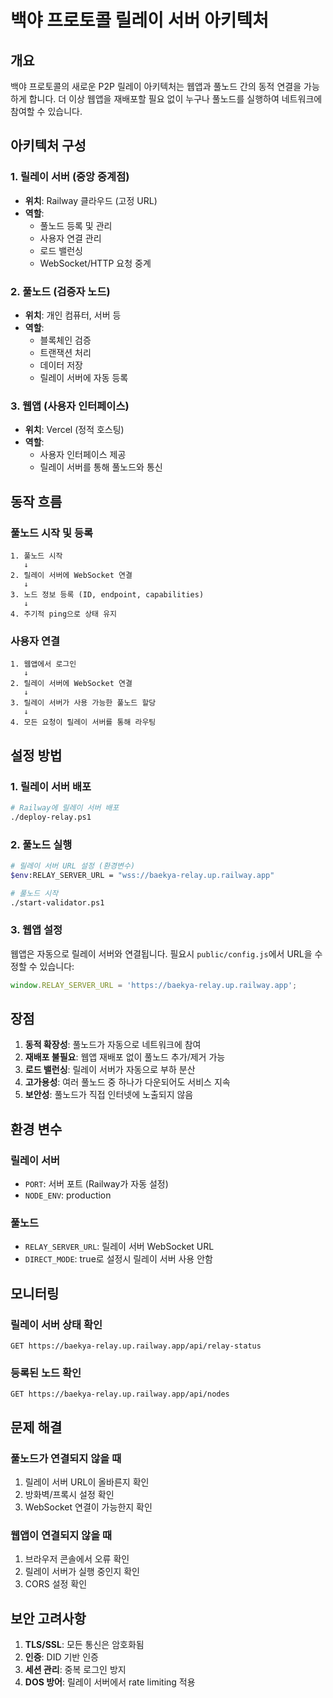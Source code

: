 # 백야 프로토콜 릴레이 서버 아키텍처

## 개요

백야 프로토콜의 새로운 P2P 릴레이 아키텍처는 웹앱과 풀노드 간의 동적 연결을 가능하게 합니다. 더 이상 웹앱을 재배포할 필요 없이 누구나 풀노드를 실행하여 네트워크에 참여할 수 있습니다.

## 아키텍처 구성

### 1. 릴레이 서버 (중앙 중계점)
- **위치**: Railway 클라우드 (고정 URL)
- **역할**:
  - 풀노드 등록 및 관리
  - 사용자 연결 관리
  - 로드 밸런싱
  - WebSocket/HTTP 요청 중계

### 2. 풀노드 (검증자 노드)
- **위치**: 개인 컴퓨터, 서버 등
- **역할**:
  - 블록체인 검증
  - 트랜잭션 처리
  - 데이터 저장
  - 릴레이 서버에 자동 등록

### 3. 웹앱 (사용자 인터페이스)
- **위치**: Vercel (정적 호스팅)
- **역할**:
  - 사용자 인터페이스 제공
  - 릴레이 서버를 통해 풀노드와 통신

## 동작 흐름

### 풀노드 시작 및 등록
```
1. 풀노드 시작
   ↓
2. 릴레이 서버에 WebSocket 연결
   ↓
3. 노드 정보 등록 (ID, endpoint, capabilities)
   ↓
4. 주기적 ping으로 상태 유지
```

### 사용자 연결
```
1. 웹앱에서 로그인
   ↓
2. 릴레이 서버에 WebSocket 연결
   ↓
3. 릴레이 서버가 사용 가능한 풀노드 할당
   ↓
4. 모든 요청이 릴레이 서버를 통해 라우팅
```

## 설정 방법

### 1. 릴레이 서버 배포
```bash
# Railway에 릴레이 서버 배포
./deploy-relay.ps1
```

### 2. 풀노드 실행
```bash
# 릴레이 서버 URL 설정 (환경변수)
$env:RELAY_SERVER_URL = "wss://baekya-relay.up.railway.app"

# 풀노드 시작
./start-validator.ps1
```

### 3. 웹앱 설정
웹앱은 자동으로 릴레이 서버와 연결됩니다. 필요시 `public/config.js`에서 URL을 수정할 수 있습니다:

```javascript
window.RELAY_SERVER_URL = 'https://baekya-relay.up.railway.app';
```

## 장점

1. **동적 확장성**: 풀노드가 자동으로 네트워크에 참여
2. **재배포 불필요**: 웹앱 재배포 없이 풀노드 추가/제거 가능
3. **로드 밸런싱**: 릴레이 서버가 자동으로 부하 분산
4. **고가용성**: 여러 풀노드 중 하나가 다운되어도 서비스 지속
5. **보안성**: 풀노드가 직접 인터넷에 노출되지 않음

## 환경 변수

### 릴레이 서버
- `PORT`: 서버 포트 (Railway가 자동 설정)
- `NODE_ENV`: production

### 풀노드
- `RELAY_SERVER_URL`: 릴레이 서버 WebSocket URL
- `DIRECT_MODE`: true로 설정시 릴레이 서버 사용 안함

## 모니터링

### 릴레이 서버 상태 확인
```
GET https://baekya-relay.up.railway.app/api/relay-status
```

### 등록된 노드 확인
```
GET https://baekya-relay.up.railway.app/api/nodes
```

## 문제 해결

### 풀노드가 연결되지 않을 때
1. 릴레이 서버 URL이 올바른지 확인
2. 방화벽/프록시 설정 확인
3. WebSocket 연결이 가능한지 확인

### 웹앱이 연결되지 않을 때
1. 브라우저 콘솔에서 오류 확인
2. 릴레이 서버가 실행 중인지 확인
3. CORS 설정 확인

## 보안 고려사항

1. **TLS/SSL**: 모든 통신은 암호화됨
2. **인증**: DID 기반 인증
3. **세션 관리**: 중복 로그인 방지
4. **DOS 방어**: 릴레이 서버에서 rate limiting 적용 